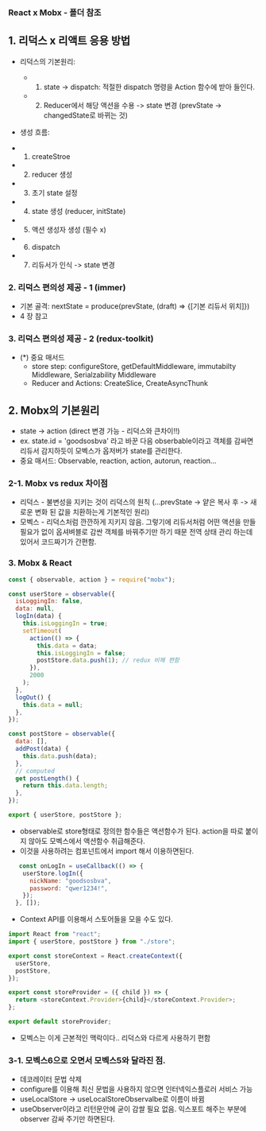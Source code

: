 ### React x Mobx - 폴더 참조

## 1. 리덕스 x 리액트 응용 방법

- 리덕스의 기본원리:

  - 1. state -> dispatch: 적절한 dispatch 명령을 Action 함수에 받아 들인다.
  - 2. Reducer에서 해당 액션을 수용 -> state 변경 (prevState -> changedState로 바뀌는 것)

- 생성 흐름:
- 1.  createStroe
- 2.  reducer 생성
- 3.  초기 state 설정
- 4.  state 생성 (reducer, initState)
- 5.  액션 생성자 생성 (필수 x)
- 6.  dispatch
- 7.  리듀서가 인식 -> state 변경

### 2. 리덕스 편의성 제공 - 1 (immer)

- 기본 골격: nextState = produce(prevState, (draft) => {[기본 리듀서 위치]})
- 4 장 참고

### 3. 리덕스 편의성 제공 - 2 (redux-toolkit)

- (\*) 중요 매서드
  - store step: configureStore, getDefaultMiddleware, immutabilty Middleware, Serialzability Middleware
  - Reducer and Actions: CreateSlice, CreateAsyncThunk

## 2. Mobx의 기본원리

- state -> action (direct 변경 가능 - 리덕스와 큰차이!!)
- ex. state.id = 'goodsosbva' 라고 바꾼 다음 obserbable이라고 객체를 감싸면 리듀서 감지하듯이 모벡스가 옵저버가 state를 관리한다.
- 중요 매서드: Observable, reaction, action, autorun, reaction...

### 2-1. Mobx vs redux 차이점

- 리덕스 - 불변성을 지키는 것이 리덕스의 원칙 (...prevState -> 얕은 복사 후 -> 새로운 변화 된 값을 치환하는게 기본적인 원리)
- 모벡스 - 리덕스처럼 깐깐하게 지키지 않음. 그렇기에 리듀서처럼 어떤 액션을 만들 필요가 없이 옵셔벼블로 감싼 객체를 바꿔주기만 하기 때문 전역 상태 관리 하는데 있어서 코드짜기가 간편함.

### 3. Mobx & React

```javaScript
const { observable, action } = require("mobx");

const userStore = observable({
  isLoggingIn: false,
  data: null,
  logIn(data) {
    this.isLoggingIn = true;
    setTimeout(
      action(() => {
        this.data = data;
        this.isLoggingIn = false;
        postStore.data.push(1); // redux 비해 편함
      }),
      2000
    );
  },
  logOut() {
    this.data = null;
  },
});

const postStore = observable({
  data: [],
  addPost(data) {
    this.data.push(data);
  },
  // computed
  get postLength() {
    return this.data.length;
  },
});

export { userStore, postStore };
```

- observable로 store형태로 정의한 함수들은 액션함수가 된다. action을 따로 붙이지 않아도 모벡스에서 액션함수 취급해준다.
- 이것을 사용하려는 컴포넌트에서 import 해서 이용하면된다.

```javaScript
   const onLogIn = useCallback(() => {
    userStore.logIn({
      nickName: "goodsosbva",
      password: "qwer1234!",
    });
  }, []);
```

- Context API를 이용해서 스토어들을 모을 수도 있다.

```javaScript
import React from "react";
import { userStore, postStore } from "./store";

export const storeContext = React.createContext({
  userStore,
  postStore,
});

export const storeProvider = ({ child }) => {
  return <storeContext.Provider>{child}</storeContext.Provider>;
};

export default storeProvider;

```

- 모벡스는 이게 근본적인 맥락이다.. 리덕스와 다르게 사용하기 편함

### 3-1. 모벡스6으로 오면서 모벡스5와 달라진 점.

- 데코레이터 문법 삭제
- configure를 이용해 최신 문법을 사용하지 않으면 인터넥익스플로러 서비스 가능
- useLocalStore -> useLocalStoreObservalbe로 이름이 바뀜
- useObserver이라고 리턴문안에 굳이 감쌀 필요 없음. 익스포트 해주는 부분에 observer 감싸 주기만 하면된다.
